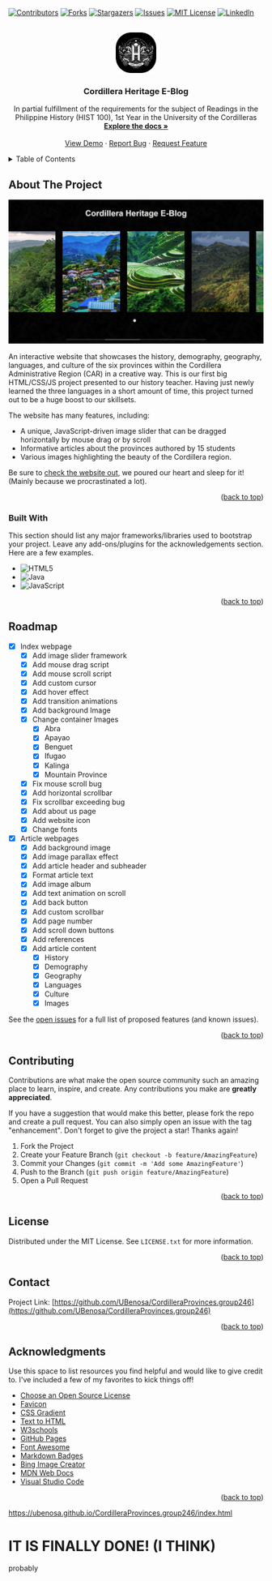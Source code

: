 <a name="readme-top"></a>
[![Contributors][contributors-shield]][contributors-url]
[![Forks][forks-shield]][forks-url]
[![Stargazers][stars-shield]][stars-url]
[![Issues][issues-shield]][issues-url]
[![MIT License][license-shield]][license-url]
[![LinkedIn][linkedin-shield]][linkedin-url]



<!-- PROJECT LOGO -->
<br />
<div align="center">
  <a href="https://github.com/UBenosa/CordilleraProvinces.group246">
    <img src="../Images/Icons/icon.png" alt="Logo" width="80" height="80">
  </a>

  <h3 align="center">Cordillera Heritage E-Blog</h3>

  <p align="center">
    In partial fulfillment of the requirements for the subject of Readings in the Philippine History (HIST 100), 1st Year in the University of the Cordilleras
    <br />
    <a href="https://github.com/UBenosa/CordilleraProvinces.group246/"><strong>Explore the docs »</strong></a>
    <br />
    <br />
    <a href="https://ubenosa.github.io/CordilleraProvinces.group246/index.html">View Demo</a>
    ·
    <a href="https://github.com/UBenosa/CordilleraProvinces.group246/issues">Report Bug</a>
    ·
    <a href="https://github.com/UBenosa/CordilleraProvinces.group246/issues">Request Feature</a>
  </p>
</div>

<details>
  <summary>Table of Contents</summary>
  <ol>
    <li>
      <a href="#about-the-project">About The Project</a>
      <ul>
        <li><a href="#built-with">Built With</a></li>
      </ul>
    </li>
    <li><a href="#roadmap">Roadmap</a></li>
    <li><a href="#contributing">Contributing</a></li>
    <li><a href="#license">License</a></li>
    <li><a href="#contact">Contact</a></li>
    <li><a href="#acknowledgments">Acknowledgments</a></li>
  </ol>
</details>

## About The Project

[![Product Name Screen Shot][product-screenshot]](https://ubenosa.github.io/CordilleraProvinces.group246/index.html)

An interactive website that showcases the history, demography, geography, languages, and culture of the six provinces within the Cordillera Administrative Region (CAR) in a creative way. This is our first big HTML/CSS/JS project presented to our history teacher. Having just newly learned the three languages in a short amount of time, this project turned out to be a huge boost to our skillsets.

The website has many features, including:
* A unique, JavaScript-driven image slider that can be dragged horizontally by mouse drag or by scroll
* Informative articles about the provinces authored by 15 students
* Various images highlighting the beauty of the Cordillera region.

Be sure to [check the website out](https://ubenosa.github.io/CordilleraProvinces.group246/index.html), we poured our heart and sleep for it! (Mainly because we procrastinated a lot).

<p align="right">(<a href="#readme-top">back to top</a>)</p>



### Built With

This section should list any major frameworks/libraries used to bootstrap your project. Leave any add-ons/plugins for the acknowledgements section. Here are a few examples.

* ![HTML5](https://img.shields.io/badge/html5-%23E34F26.svg?style=for-the-badge&logo=html5&logoColor=white)
* ![Java](https://img.shields.io/badge/java-%23ED8B00.svg?style=for-the-badge&logo=openjdk&logoColor=white)
* ![JavaScript](https://img.shields.io/badge/javascript-%23323330.svg?style=for-the-badge&logo=javascript&logoColor=%23F7DF1E)

<p align="right">(<a href="#readme-top">back to top</a>)</p>



<!-- ROADMAP -->
## Roadmap

- [x] Index webpage
    - [x] Add image slider framework
    - [x] Add mouse drag script
    - [x] Add mouse scroll script
    - [x] Add custom cursor
    - [x] Add hover effect
    - [x] Add transition animations
    - [x] Add background Image
    - [x] Change container Images
        - [x] Abra
        - [x] Apayao
        - [x] Benguet
        - [x] Ifugao
        - [x] Kalinga
        - [x] Mountain Province
    - [x] Fix mouse scroll bug
    - [x] Add horizontal scrollbar
    - [x] Fix scrollbar exceeding bug
    - [x] Add about us page
    - [x] Add website icon
    - [x] Change fonts
- [x] Article webpages
    - [x] Add background image
    - [x] Add image parallax effect
    - [x] Add article header and subheader
    - [x] Format article text
    - [x] Add image album
    - [x] Add text animation on scroll
    - [x] Add back button
    - [x] Add custom scrollbar
    - [x] Add page number
    - [x] Add scroll down buttons
    - [x] Add references
    - [X] Add article content
        - [x] History
        - [x] Demography
        - [x] Geography
        - [x] Languages
        - [x] Culture
        - [x] Images

See the [open issues](https://github.com/UBenosa/CordilleraProvinces.group246/issues) for a full list of proposed features (and known issues).

<p align="right">(<a href="#readme-top">back to top</a>)</p>



<!-- CONTRIBUTING -->
## Contributing

Contributions are what make the open source community such an amazing place to learn, inspire, and create. Any contributions you make are **greatly appreciated**.

If you have a suggestion that would make this better, please fork the repo and create a pull request. You can also simply open an issue with the tag "enhancement".
Don't forget to give the project a star! Thanks again!

1. Fork the Project
2. Create your Feature Branch (`git checkout -b feature/AmazingFeature`)
3. Commit your Changes (`git commit -m 'Add some AmazingFeature'`)
4. Push to the Branch (`git push origin feature/AmazingFeature`)
5. Open a Pull Request

<p align="right">(<a href="#readme-top">back to top</a>)</p>



<!-- LICENSE -->
## License

Distributed under the MIT License. See `LICENSE.txt` for more information.

<p align="right">(<a href="#readme-top">back to top</a>)</p>



<!-- CONTACT -->
## Contact

Project Link: [https://github.com/UBenosa/CordilleraProvinces.group246](https://github.com/UBenosa/CordilleraProvinces.group246)

<p align="right">(<a href="#readme-top">back to top</a>)</p>



<!-- ACKNOWLEDGMENTS -->
## Acknowledgments

Use this space to list resources you find helpful and would like to give credit to. I've included a few of my favorites to kick things off!

* [Choose an Open Source License](https://choosealicense.com)
* [Favicon](https://favicon.io/)
* [CSS Gradient](https://cssgradient.io/)
* [Text to HTML](https://www.textfixer.com/html/convert-text-html.php)
* [W3schools](https://www.w3schools.com/)
* [GitHub Pages](https://pages.github.com)
* [Font Awesome](https://fontawesome.com)
* [Markdown Badges](https://shields.io/)
* [Bing Image Creator](https://www.bing.com/create)
* [MDN Web Docs](https://developer.mozilla.org/en-US/)
* [Visual Studio Code](https://code.visualstudio.com/)


<p align="right">(<a href="#readme-top">back to top</a>)</p>


https://ubenosa.github.io/CordilleraProvinces.group246/index.html

# IT IS FINALLY DONE! (I THINK)
probably


<!-- MARKDOWN LINKS & IMAGES -->
[contributors-shield]: https://img.shields.io/github/contributors/UBenosa/CordilleraProvinces.group246.svg?style=for-the-badge
[contributors-url]: https://github.com/UBenosa/CordilleraProvinces.group246/graphs/contributors
[forks-shield]: https://img.shields.io/github/forks/UBenosa/CordilleraProvinces.group246.svg?style=for-the-badge
[forks-url]: https://github.com/UBenosa/CordilleraProvinces.group246/network/members
[stars-shield]: https://img.shields.io/github/stars/UBenosa/CordilleraProvinces.group246.svg?style=for-the-badge
[stars-url]: https://github.com/UBenosa/CordilleraProvinces.group246/stargazers
[issues-shield]: https://img.shields.io/github/issues/UBenosa/CordilleraProvinces.group246.svg?style=for-the-badge
[issues-url]: https://github.com/UBenosa/CordilleraProvinces.group246/issues
[license-shield]: https://img.shields.io/github/license/UBenosa/CordilleraProvinces.group246.svg?style=for-the-badge
[license-url]: https://github.com/UBenosa/CordilleraProvinces.group246/blob/master/LICENSE.txt
[linkedin-shield]: https://img.shields.io/badge/-LinkedIn-black.svg?style=for-the-badge&logo=linkedin&colorB=555
[linkedin-url]: https://www.linkedin.com/in/zyrus-a27a81219/
[product-screenshot]: Documentation-Images/article-header.jpg

